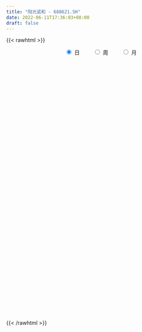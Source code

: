 ```yaml
---
title: "阳光诺和 - 688621.SH"
date: 2022-06-11T17:36:03+08:00
draft: false
---
```

{{< rawhtml >}}
    <div style="text-align: center">
        <label style="padding: 1rem;"><input style="margin-right: .5rem" type="radio" name="period" value="D" checked onclick="period_change(this)">日</label>
        <label style="padding: 1rem;"><input style="margin-right: .5rem" type="radio" name="period" value="W" onclick="period_change(this)">周</label>
        <label style="padding: 1rem;"><input style="margin-right: .5rem" type="radio" name="period" value="M" onclick="period_change(this)">月</label>
    </div>
    <div id="chart" style="height: 700px;"></div> 
    <script type="text/javascript">
        const D_v = [121559.85,66585.81,55646.36,42717.55,26944.95,21129.69,12460.08,27152.08,35693.67,21300.91,16345.03,22646.0,11399.86,23484.43,9609.34,10343.2,8542.93,9252.45,6938.92,6746.36,5142.59,3465.28,7226.87,11596.61,9076.45,5678.7,4299.83,6535.24,5672.68,5420.63,5514.33,7959.0,6939.03,11887.54,8988.12,7216.43,4163.43,9384.23,15782.87,22930.67,19922.33,18155.59,13018.41,14870.05,29432.53,24202.7,21876.17,17929.22,15402.25,10378.58,15047.03,9523.9,8662.73,9753.42,6367.9,14213.0,8537.67,8962.31,6048.58,4888.45,4748.51,10082.86,19924.84,15991.01,18515.01,13065.22,9643.77,13436.14,14885.32,14810.21,10573.43,18402.87,13936.21,19234.27,11527.28,10041.02,10054.59,7795.35,7788.68,12015.92,24017.77,18322.8,11188.11,7435.5,7133.92,8558.74,13451.77,12600.21,9853.81,31256.45,11203.77,9562.86,9805.45,10190.41,8580.98,7743.54,13158.22,7524.28,7870.33,9999.05,12024.69,10976.91,5934.81,11005.9,5562.11,10912.63,7596.95,11419.36,8847.73,5611.35,7481.04,7464.29,10728.37,8392.38,7079.93,6342.56,6449.44,6487.85,5752.2,3965.66,6820.47,4485.85,5186.37,7896.43,9513.25,5493.15,3475.88,7941.73,4690.56,12492.96,11398.04,7925.68,5145.42,12196.56,8912.8,6011.04,9298.54,6341.05,4918.79,9462.66,8102.26,4197.37,4929.64,6399.9,5034.56,9714.48,9709.48,7910.29,4875.38,2781.04,4101.41,3564.89,3325.94,4993.59,4480.39,6476.52,5606.45,5135.03,7093.64,4386.27,2842.18,2439.2,2722.33,3813.6,5303.76,6093.18,8461.68,5454.21,9144.67,8208.53,4931.29,9531.35,12837.48,8853.25,8305.36,6820.28,5609.1,6915.7,4997.34,6134.85,9141.11,4136.73,6946.08,3192.74,7931.2,6980.48,5848.59,4383.68,2051.71,2824.31,3875.93,2918.07,2047.47,3827.74,5573.22,2818.73,5557.86,3409.32,3234.12,1617.76,1359.97,2447.89,1693.51,4147.27,3930.2,2865.14,3918.06,3683.33,6610.82,10255.43,2919.22,3910.1,5772.81,5429.85,3283.73,2952.26,2707.98,2840.66,2021.99,3808.13,1955.46,2001.32,4019.36,3840.81,3646.84,2503.95,4361.59,3596.42,5497.57,2774.71,3738.55,11585.36,7719.77,10213.19,8317.1,4537.51]
const D_histogram = [0.0,-0.0663703704,-0.860578833,-2.0482416588,-2.779324344,-3.0130081349,-3.0517462137,-3.2209622575,-2.673981171,-2.1410225871,-1.8926297309,-1.9831906777,-1.8787116323,-1.9818412673,-1.9479875729,-1.5805503614,-1.2392214991,-0.7831829808,-0.4924334597,-0.2370783084,0.0579132147,0.326414217,0.6955948079,0.665322723,0.4460169045,0.1704005223,0.0445809976,0.1135954419,0.2619225103,0.544124283,0.7301910783,0.9728576544,1.1090644033,1.4171269423,1.3348938162,1.3979488044,1.3732682209,1.5342676442,2.0479616487,2.7249561343,3.3100800854,2.9755178189,2.7747121439,2.8112782774,3.2142146629,3.9383135959,3.9871466862,4.1697041879,3.7488330546,3.1553541228,2.2893453146,1.5396741503,0.8897764667,0.1506607261,-0.3302805743,0.0013363054,0.1854089685,-0.157455667,-0.2781081425,-0.4388712527,-0.5993927714,-0.4430189616,0.8116400599,1.9040190488,2.891154175,3.4444720377,3.599042253,4.3131799663,3.8355289949,3.7235727358,2.8694568576,4.0147513797,4.3669777186,2.8031198778,1.5012847402,0.9141553959,0.184653203,-0.6345552831,-1.3768928408,-1.5892927073,-2.9895960389,-4.4052084993,-5.1992499404,-5.6102162058,-5.8239673973,-5.5973439105,-5.1072263148,-3.9280251829,-3.2919479903,-4.1306443835,-4.2652999211,-4.2003574815,-4.0130762951,-3.8014788367,-3.2222421484,-2.7559613882,-2.4392678106,-1.9835911211,-1.382949456,-0.7102085102,-0.3762835895,-0.4672894871,-0.4339775496,-0.4300782443,-0.3481118841,0.1596352755,0.4962870502,0.9519804004,1.0490720546,1.112391295,0.8232178912,0.5714514237,0.9242800212,1.061095639,0.8697712584,0.857346456,0.9723422986,0.7849869861,0.5559168419,0.395681154,-0.0195990577,-0.2174575033,-0.4813234989,-0.9988233062,-1.3657316134,-1.3172387007,-1.2504272987,-1.1083307695,-0.8205851904,-0.0871736841,0.5593018427,0.9833827637,1.2589149428,0.7654281837,0.3386412749,0.0403556,-0.4949715465,-0.6359486276,-0.7800147355,-0.3187154809,-0.3412810528,-0.2299264837,-0.004846991,0.0257307869,-0.1164025265,-0.6034932901,-1.1752261461,-1.1196119788,-1.2301951505,-1.1434237013,-1.1933583466,-1.1079364579,-0.9657937036,-0.9445973915,-0.7422573517,-0.7645943225,-0.899951996,-0.7032470249,-0.1309836267,0.306823915,0.6099038032,0.8176427322,0.9579756168,0.8965482869,1.1878325725,1.0638195889,1.3881296366,1.6101526709,1.9850518052,2.0518784508,2.0259214481,2.2429629328,2.3367216072,2.1968257083,1.7998489488,1.6981505478,1.6157853918,1.3145148355,0.9220208556,0.7007836258,0.8036564337,0.7425190519,0.5181926982,0.1708904954,0.2614656752,0.5037253802,0.5502415999,0.393157653,0.1847226572,0.2500830889,0.1831138785,-0.0441139612,-0.3770073708,-0.8280192441,-1.357529773,-1.7898798652,-1.9303711491,-2.0740012526,-1.9035702319,-1.6270412831,-1.3707429767,-1.2127410684,-1.0350760544,-0.6414426419,-0.1718224859,0.041676675,0.1293059075,0.1318775708,0.1362227784,0.2847310907,0.1252381073,-0.0973369407,0.2114817329,0.49335787,0.7935002032,0.9535318355,0.9513647167,0.6948701276,0.4401634612,0.2748693729,0.0351715322,-0.0587101333,0.0293738687,-0.2096868525,-0.164067723,-0.1985812733,-0.0525913342,0.0490300176,0.1499500984,0.0310092984,-0.0217368876,0.3897412409,0.6861833542,1.0095673337,1.1199863318,1.1351688781]
const D_fast = [0.0,-0.082962963,-1.0923161338,-2.7920393744,-4.2179531455,-5.2048889702,-6.0065636025,-6.9810202106,-7.1025344168,-7.1048314797,-7.3295960562,-7.9159546725,-8.2811535351,-8.879743487,-9.3328866858,-9.3605870646,-9.3290635771,-9.068820804,-8.9011796478,-8.7050940736,-8.3956242469,-8.0455196903,-7.5024403974,-7.3663818016,-7.474183394,-7.7071996456,-7.8218739209,-7.7244606161,-7.5106529202,-7.0924200767,-6.7238055118,-6.2379245221,-5.8244516724,-5.1621073978,-4.9106170699,-4.4980748806,-4.1794384089,-3.6348720745,-2.6091876578,-1.2509541387,0.1616898337,0.571007022,1.0638793829,1.8032650858,3.009755137,4.718432469,5.7640522308,6.9890357795,7.5053729099,7.7007325088,7.4070600293,7.0423074025,6.6148538356,5.9134032765,5.3498918325,5.6818427885,5.9122676938,5.5300391416,5.3398596304,5.0693787071,4.7590089955,4.8046280649,6.2621971014,7.8305808525,9.5405045224,10.9549403946,12.0092711732,13.801703878,14.2829351553,15.1018720802,14.9651204164,17.1141027834,18.558073552,17.6949956807,16.7684817281,16.4098912328,15.7265523406,14.7487050338,13.6621442659,13.0524212225,10.9047188811,8.387804296,6.2939503697,4.4804300529,2.8106870121,1.6379745213,0.8512855382,1.0484803744,0.8615705694,-1.0097869196,-2.2107674375,-3.1959143683,-4.0119022557,-4.7506745064,-4.9769983552,-5.1997079421,-5.4928313171,-5.5330524079,-5.2781481068,-4.7829592886,-4.5431052652,-4.7509335346,-4.8261159845,-4.9297362403,-4.9347978511,-4.3871418726,-3.9264183354,-3.232729885,-2.8733702173,-2.5319531531,-2.6153220841,-2.7242256956,-2.1403270928,-1.7382375653,-1.7121191313,-1.5102073198,-1.1521259025,-1.1432344684,-1.2333254022,-1.2946408015,-1.7148207777,-1.9670435991,-2.3512404695,-3.1184461033,-3.8267873138,-4.1076040763,-4.353399499,-4.4883856622,-4.4057863807,-3.6941682955,-2.9078673079,-2.2379406959,-1.6476797812,-1.9498094944,-2.2919360845,-2.5801328593,-3.2392028924,-3.5391671304,-3.8782369223,-3.4966165378,-3.604502373,-3.5506294247,-3.3267616798,-3.2897512052,-3.4609851502,-4.0989492364,-4.9644886289,-5.1887774563,-5.6069094156,-5.8059938918,-6.1542681236,-6.3458303495,-6.445136021,-6.6600890568,-6.6433133549,-6.8567989064,-7.2171445788,-7.196251364,-6.6567338725,-6.1422203521,-5.686664513,-5.274514901,-4.8946881122,-4.7319783703,-4.1437359416,-4.001794028,-3.3304515711,-2.7058903691,-1.8347282835,-1.2549320252,-0.7744086658,0.0033735521,0.6813126282,1.0906231565,1.1436086341,1.46644787,1.788029062,1.8153872146,1.6533984485,1.6073571253,1.9111440415,2.0356364227,1.9408582436,1.6362786646,1.7922202632,2.1604113133,2.344487933,2.2856933993,2.1234390678,2.2513202717,2.2301295309,1.9918732009,1.5647279486,0.9067112643,0.0378182922,-0.8420017663,-1.4650858375,-2.1272162542,-2.4326777914,-2.5629091634,-2.6492966011,-2.79447996,-2.8755839596,-2.6423112076,-2.215646673,-1.9917283434,-1.871772634,-1.836231578,-1.7978306758,-1.5781395908,-1.7063230474,-1.9532323305,-1.5915432238,-1.1863276191,-0.6878102351,-0.2893956439,-0.0537215836,-0.1364986408,-0.2811644419,-0.3777411869,-0.6086461446,-0.7172053434,-0.6217778742,-0.9132603086,-0.9086581098,-0.9928169784,-0.8599748729,-0.7460960167,-0.6076884113,-0.7188768867,-0.7770572946,-0.2681438559,0.1998440959,0.7756199089,1.1660354899,1.4650102558]
const D_slow = [0.0,-0.0165925926,-0.2317373008,-0.7437977155,-1.4386288015,-2.1918808353,-2.9548173887,-3.7600579531,-4.4285532458,-4.9638088926,-5.4369663253,-5.9327639948,-6.4024419028,-6.8979022197,-7.3848991129,-7.7800367032,-8.089842078,-8.2856378232,-8.4087461881,-8.4680157652,-8.4535374616,-8.3719339073,-8.1980352053,-8.0317045246,-7.9202002985,-7.8776001679,-7.8664549185,-7.838056058,-7.7725754305,-7.6365443597,-7.4539965901,-7.2107821765,-6.9335160757,-6.5792343401,-6.2455108861,-5.896023685,-5.5527066298,-5.1691397187,-4.6571493065,-3.975910273,-3.1483902516,-2.4045107969,-1.7108327609,-1.0080131916,-0.2044595259,0.7801188731,1.7769055446,2.8193315916,3.7565398553,4.545378386,5.1177147146,5.5026332522,5.7250773689,5.7627425504,5.6801724068,5.6805064832,5.7268587253,5.6874948086,5.6179677729,5.5082499598,5.3584017669,5.2476470265,5.4505570415,5.9265618037,6.6493503474,7.5104683569,8.4102289201,9.4885239117,10.4474061604,11.3782993444,12.0956635588,13.0993514037,14.1910958334,14.8918758028,15.2671969879,15.4957358369,15.5418991376,15.3832603168,15.0390371067,14.6417139298,13.8943149201,12.7930127953,11.4932003102,10.0906462587,8.6346544094,7.2353184318,5.9585118531,4.9765055573,4.1535185597,3.1208574639,2.0545324836,1.0044431132,0.0011740394,-0.9491956697,-1.7547562068,-2.4437465539,-3.0535635065,-3.5494612868,-3.8951986508,-4.0727507784,-4.1668216757,-4.2836440475,-4.3921384349,-4.499657996,-4.586685967,-4.5467771481,-4.4227053856,-4.1847102855,-3.9224422718,-3.6443444481,-3.4385399753,-3.2956771194,-3.064607114,-2.7993332043,-2.5818903897,-2.3675537757,-2.1244682011,-1.9282214545,-1.7892422441,-1.6903219556,-1.69522172,-1.7495860958,-1.8699169705,-2.1196227971,-2.4610557004,-2.7903653756,-3.1029722003,-3.3800548927,-3.5852011903,-3.6069946113,-3.4671691506,-3.2213234597,-2.906594724,-2.7152376781,-2.6305773594,-2.6204884593,-2.744231346,-2.9032185029,-3.0982221867,-3.177901057,-3.2632213202,-3.3207029411,-3.3219146888,-3.3154819921,-3.3445826237,-3.4954559463,-3.7892624828,-4.0691654775,-4.3767142651,-4.6625701904,-4.9609097771,-5.2378938915,-5.4793423174,-5.7154916653,-5.9010560032,-6.0922045839,-6.3171925829,-6.4930043391,-6.5257502458,-6.449044267,-6.2965683162,-6.0921576332,-5.852663729,-5.6285266572,-5.3315685141,-5.0656136169,-4.7185812077,-4.31604304,-3.8197800887,-3.306810476,-2.800330114,-2.2395893808,-1.655408979,-1.1062025519,-0.6562403147,-0.2317026778,0.1722436702,0.5008723791,0.731377593,0.9065734994,1.1074876078,1.2931173708,1.4226655454,1.4653881692,1.530754588,1.6566859331,1.7942463331,1.8925357463,1.9387164106,2.0012371828,2.0470156525,2.0359871622,1.9417353194,1.7347305084,1.3953480652,0.9478780989,0.4652853116,-0.0532150016,-0.5291075595,-0.9358678803,-1.2785536245,-1.5817388916,-1.8405079052,-2.0008685657,-2.0438241871,-2.0334050184,-2.0010785415,-1.9681091488,-1.9340534542,-1.8628706815,-1.8315611547,-1.8558953899,-1.8030249566,-1.6796854891,-1.4813104383,-1.2429274794,-1.0050863003,-0.8313687684,-0.7213279031,-0.6526105598,-0.6438176768,-0.6584952101,-0.6511517429,-0.7035734561,-0.7445903868,-0.7942357051,-0.8073835387,-0.7951260343,-0.7576385097,-0.7498861851,-0.755320407,-0.6578850968,-0.4863392582,-0.2339474248,0.0460491582,0.3298413777]
const D_data = [['2021-06-21', 131.0, 120.09, 109.07, 133.0],['2021-06-22', 118.8, 119.05, 114.0, 123.99],['2021-06-23', 117.0, 107.2, 106.93, 119.1],['2021-06-24', 104.21, 95.65, 94.89, 106.98],['2021-06-25', 96.0, 94.07, 93.61, 99.44],['2021-06-28', 93.51, 95.1, 91.42, 97.03],['2021-06-29', 95.1, 94.0, 93.88, 96.5],['2021-06-30', 93.66, 88.8, 87.9, 94.0],['2021-07-01', 88.6, 95.85, 87.5, 99.8],['2021-07-02', 95.5, 96.0, 92.6, 98.66],['2021-07-05', 95.09, 92.19, 90.5, 97.41],['2021-07-06', 93.18, 86.0, 84.01, 93.88],['2021-07-07', 85.67, 86.05, 84.12, 86.72],['2021-07-08', 86.06, 80.95, 80.0, 87.28],['2021-07-09', 79.97, 79.88, 78.66, 81.59],['2021-07-12', 80.32, 82.65, 79.12, 83.49],['2021-07-13', 83.12, 81.98, 81.1, 84.84],['2021-07-14', 81.5, 83.6, 80.51, 84.56],['2021-07-15', 83.59, 81.85, 80.6, 83.59],['2021-07-16', 80.88, 81.39, 80.6, 83.46],['2021-07-19', 81.45, 82.1, 79.17, 83.3],['2021-07-20', 81.1, 82.25, 81.1, 83.3],['2021-07-21', 82.29, 84.47, 81.82, 84.98],['2021-07-22', 84.97, 79.77, 79.42, 84.97],['2021-07-23', 79.4, 76.03, 75.0, 80.8],['2021-07-26', 75.01, 73.1, 72.51, 76.15],['2021-07-27', 73.28, 72.85, 72.0, 74.31],['2021-07-28', 72.85, 74.08, 70.66, 75.92],['2021-07-29', 75.0, 74.7, 74.0, 76.48],['2021-07-30', 74.0, 76.77, 73.4, 76.8],['2021-08-02', 76.0, 76.27, 74.3, 77.0],['2021-08-03', 75.48, 77.78, 75.48, 79.44],['2021-08-04', 77.79, 77.3, 74.7, 79.35],['2021-08-05', 76.8, 80.71, 76.1, 82.82],['2021-08-06', 81.54, 76.62, 76.0, 82.0],['2021-08-09', 76.62, 78.62, 75.0, 79.39],['2021-08-10', 78.54, 77.92, 77.44, 79.4],['2021-08-11', 79.5, 81.02, 78.01, 82.4],['2021-08-12', 81.0, 88.01, 80.29, 88.5],['2021-08-13', 89.0, 94.59, 87.62, 95.03],['2021-08-16', 93.01, 98.78, 92.0, 99.49],['2021-08-17', 97.35, 90.06, 89.49, 99.88],['2021-08-18', 90.06, 92.3, 89.25, 95.88],['2021-08-19', 93.26, 96.88, 88.51, 97.5],['2021-08-20', 102.0, 105.0, 100.0, 110.11],['2021-08-23', 106.43, 115.0, 102.0, 116.0],['2021-08-24', 114.52, 112.0, 107.0, 117.98],['2021-08-25', 111.2, 117.91, 110.88, 122.12],['2021-08-26', 118.52, 113.35, 110.85, 118.52],['2021-08-27', 111.68, 111.8, 110.15, 116.96],['2021-08-30', 111.2, 107.3, 104.0, 112.5],['2021-08-31', 106.0, 106.67, 104.13, 110.77],['2021-09-01', 106.67, 105.9, 104.24, 110.36],['2021-09-02', 103.0, 102.25, 100.66, 107.69],['2021-09-03', 102.05, 102.92, 101.0, 104.85],['2021-09-06', 101.11, 113.38, 101.11, 115.85],['2021-09-07', 112.35, 113.82, 109.5, 115.01],['2021-09-08', 113.15, 107.61, 107.1, 113.15],['2021-09-09', 107.0, 109.77, 106.26, 110.89],['2021-09-10', 109.11, 109.01, 107.02, 113.0],['2021-09-13', 108.44, 108.5, 105.0, 110.38],['2021-09-14', 108.33, 112.8, 108.33, 113.28],['2021-09-15', 112.48, 131.31, 109.05, 131.53],['2021-09-16', 129.18, 137.55, 129.06, 142.88],['2021-09-17', 136.2, 144.7, 133.55, 163.0],['2021-09-22', 144.7, 147.0, 140.22, 151.0],['2021-09-23', 147.55, 147.89, 141.79, 153.5],['2021-09-24', 147.89, 161.72, 147.89, 165.64],['2021-09-27', 161.72, 152.12, 150.01, 166.47],['2021-09-28', 149.11, 159.7, 146.2, 168.98],['2021-09-29', 156.55, 152.1, 150.01, 161.9],['2021-09-30', 152.81, 182.52, 152.81, 182.52],['2021-10-08', 182.6, 181.96, 175.0, 188.0],['2021-10-11', 179.0, 159.61, 156.7, 185.88],['2021-10-12', 158.0, 159.0, 153.66, 164.26],['2021-10-13', 159.28, 166.0, 159.27, 169.83],['2021-10-14', 166.0, 163.3, 157.25, 167.98],['2021-10-15', 163.0, 160.0, 158.0, 166.9],['2021-10-18', 158.4, 158.09, 153.08, 161.88],['2021-10-19', 156.74, 163.07, 156.74, 168.49],['2021-10-20', 163.56, 144.0, 138.61, 164.38],['2021-10-21', 140.0, 135.1, 132.08, 141.88],['2021-10-22', 134.9, 134.77, 128.8, 137.9],['2021-10-25', 134.76, 133.5, 132.25, 138.55],['2021-10-26', 131.99, 131.02, 129.09, 134.44],['2021-10-27', 131.13, 133.12, 127.2, 134.32],['2021-10-28', 139.41, 135.01, 134.48, 141.8],['2021-10-29', 137.0, 145.33, 132.5, 147.97],['2021-11-01', 145.21, 141.2, 141.0, 149.99],['2021-11-02', 141.01, 119.7, 118.66, 141.22],['2021-11-03', 120.5, 122.88, 119.0, 123.78],['2021-11-04', 121.88, 122.01, 121.31, 127.7],['2021-11-05', 120.1, 121.0, 120.0, 125.5],['2021-11-08', 118.38, 119.18, 114.58, 122.3],['2021-11-09', 120.0, 122.92, 117.0, 123.97],['2021-11-10', 121.9, 121.64, 118.0, 122.11],['2021-11-11', 122.64, 119.41, 117.5, 128.7],['2021-11-12', 119.02, 121.0, 118.36, 123.6],['2021-11-15', 120.5, 123.8, 120.05, 127.5],['2021-11-16', 123.66, 126.75, 122.0, 130.48],['2021-11-17', 127.77, 124.21, 122.0, 133.97],['2021-11-18', 122.95, 118.6, 117.77, 124.26],['2021-11-19', 118.5, 119.02, 117.8, 120.3],['2021-11-22', 118.98, 117.77, 113.7, 121.99],['2021-11-23', 117.9, 118.02, 115.52, 119.48],['2021-11-24', 119.5, 124.23, 116.3, 124.62],['2021-11-25', 124.23, 124.0, 121.5, 126.5],['2021-11-26', 124.25, 127.61, 123.31, 128.75],['2021-11-29', 128.81, 124.84, 124.63, 130.96],['2021-11-30', 124.88, 125.18, 123.02, 127.48],['2021-12-01', 125.18, 120.42, 120.0, 125.98],['2021-12-02', 119.1, 119.5, 117.53, 121.48],['2021-12-03', 118.7, 127.5, 118.7, 128.74],['2021-12-06', 127.0, 126.5, 125.5, 131.27],['2021-12-07', 126.6, 122.63, 121.57, 128.38],['2021-12-08', 121.51, 124.66, 120.3, 127.0],['2021-12-09', 124.77, 126.95, 124.16, 129.5],['2021-12-10', 126.09, 123.38, 122.33, 128.05],['2021-12-13', 123.99, 122.0, 120.75, 124.88],['2021-12-14', 121.77, 121.94, 120.01, 122.63],['2021-12-15', 123.05, 117.09, 116.67, 123.97],['2021-12-16', 117.12, 117.81, 115.4, 118.9],['2021-12-17', 118.45, 115.19, 113.5, 120.8],['2021-12-20', 115.19, 109.01, 107.7, 115.79],['2021-12-21', 109.01, 107.22, 104.0, 109.01],['2021-12-22', 107.62, 110.11, 105.85, 111.0],['2021-12-23', 109.0, 109.2, 108.1, 111.37],['2021-12-24', 108.41, 109.3, 105.06, 110.2],['2021-12-27', 106.5, 111.02, 106.5, 113.22],['2021-12-28', 112.08, 118.5, 110.11, 119.0],['2021-12-29', 117.31, 120.84, 117.31, 123.7],['2021-12-30', 120.84, 121.1, 117.77, 121.47],['2021-12-31', 121.0, 121.6, 118.99, 122.22],['2022-01-04', 119.63, 111.78, 109.0, 120.63],['2022-01-05', 111.38, 110.18, 106.5, 112.98],['2022-01-06', 109.1, 109.6, 108.5, 112.49],['2022-01-07', 111.77, 103.8, 102.68, 113.2],['2022-01-10', 103.8, 106.05, 101.0, 107.33],['2022-01-11', 106.96, 104.24, 103.89, 107.47],['2022-01-12', 103.99, 111.8, 103.99, 112.19],['2022-01-13', 112.08, 106.2, 105.7, 112.89],['2022-01-14', 107.61, 107.42, 105.62, 108.68],['2022-01-17', 107.94, 109.19, 104.16, 109.5],['2022-01-18', 107.8, 106.98, 105.0, 110.3],['2022-01-19', 107.18, 104.0, 103.12, 108.5],['2022-01-20', 104.86, 97.19, 97.0, 104.86],['2022-01-21', 97.18, 92.02, 91.7, 97.18],['2022-01-24', 92.03, 97.0, 89.06, 98.13],['2022-01-25', 96.52, 93.22, 92.77, 97.5],['2022-01-26', 95.08, 94.03, 92.25, 96.5],['2022-01-27', 97.5, 90.79, 90.0, 97.5],['2022-01-28', 91.4, 90.93, 89.0, 92.87],['2022-02-07', 92.0, 90.66, 89.51, 93.44],['2022-02-08', 89.0, 88.02, 85.52, 90.0],['2022-02-09', 88.22, 89.39, 86.52, 90.01],['2022-02-10', 89.39, 85.6, 84.88, 89.7],['2022-02-11', 85.6, 82.2, 81.55, 85.6],['2022-02-14', 82.1, 84.97, 81.15, 86.59],['2022-02-15', 85.5, 90.5, 84.17, 92.23],['2022-02-16', 90.8, 90.7, 89.04, 92.87],['2022-02-17', 89.79, 90.48, 88.49, 91.17],['2022-02-18', 90.48, 90.36, 88.28, 91.49],['2022-02-21', 89.9, 90.32, 87.88, 91.5],['2022-02-22', 90.0, 87.93, 85.5, 90.0],['2022-02-23', 90.33, 93.03, 89.08, 94.4],['2022-02-24', 94.8, 88.44, 87.2, 94.8],['2022-02-25', 92.0, 94.89, 90.5, 97.99],['2022-02-28', 96.0, 95.65, 93.39, 96.56],['2022-03-01', 96.6, 100.05, 95.94, 103.0],['2022-03-02', 99.5, 98.5, 96.51, 99.99],['2022-03-03', 99.5, 98.65, 95.45, 100.2],['2022-03-04', 98.65, 103.57, 96.61, 104.35],['2022-03-07', 103.0, 104.43, 102.02, 107.3],['2022-03-08', 104.6, 103.0, 101.51, 105.88],['2022-03-09', 103.69, 99.8, 95.01, 104.74],['2022-03-10', 102.45, 103.49, 101.3, 106.22],['2022-03-11', 101.18, 104.56, 100.69, 105.49],['2022-03-14', 106.0, 102.0, 99.7, 106.0],['2022-03-15', 100.53, 99.96, 97.51, 102.67],['2022-03-16', 102.0, 101.21, 97.62, 103.95],['2022-03-17', 101.8, 105.7, 101.8, 108.8],['2022-03-18', 105.56, 104.55, 103.2, 106.99],['2022-03-21', 103.51, 102.43, 99.58, 104.25],['2022-03-22', 100.51, 99.82, 98.81, 101.6],['2022-03-23', 100.55, 105.0, 97.5, 106.0],['2022-03-24', 104.28, 108.34, 101.62, 109.79],['2022-03-25', 107.5, 107.34, 105.58, 113.18],['2022-03-28', 105.1, 105.13, 102.0, 108.68],['2022-03-29', 105.0, 104.0, 103.12, 106.49],['2022-03-30', 104.18, 107.5, 102.1, 107.88],['2022-03-31', 107.1, 106.3, 105.16, 110.0],['2022-04-01', 104.06, 103.84, 101.18, 104.92],['2022-04-06', 103.77, 101.11, 101.08, 103.83],['2022-04-07', 101.11, 97.28, 96.02, 101.5],['2022-04-08', 98.88, 92.98, 92.35, 99.0],['2022-04-11', 91.16, 90.49, 89.88, 93.48],['2022-04-12', 92.38, 91.2, 86.02, 92.38],['2022-04-13', 90.88, 88.81, 88.0, 91.38],['2022-04-14', 90.0, 91.18, 88.29, 92.38],['2022-04-15', 89.22, 92.2, 88.7, 93.2],['2022-04-18', 91.21, 92.03, 89.99, 92.68],['2022-04-19', 92.35, 90.68, 89.5, 92.35],['2022-04-20', 89.88, 90.69, 87.51, 90.94],['2022-04-21', 91.2, 94.0, 91.2, 95.86],['2022-04-22', 93.96, 96.68, 91.67, 96.9],['2022-04-25', 92.89, 94.98, 91.7, 98.8],['2022-04-26', 93.67, 94.0, 91.13, 95.58],['2022-04-27', 93.53, 93.0, 88.31, 94.0],['2022-04-28', 93.88, 92.87, 91.71, 96.78],['2022-04-29', 94.0, 94.99, 83.44, 95.87],['2022-05-05', 93.4, 91.0, 91.0, 94.75],['2022-05-06', 88.6, 88.92, 88.6, 94.0],['2022-05-09', 86.0, 95.6, 86.0, 95.7],['2022-05-10', 94.01, 96.9, 94.0, 97.97],['2022-05-11', 97.01, 99.0, 96.9, 101.8],['2022-05-12', 98.05, 99.0, 97.07, 101.0],['2022-05-13', 100.8, 98.0, 96.77, 101.77],['2022-05-16', 99.0, 94.64, 94.52, 99.01],['2022-05-17', 94.52, 93.62, 92.78, 95.99],['2022-05-18', 93.88, 93.79, 92.47, 94.55],['2022-05-19', 92.0, 91.79, 90.82, 93.65],['2022-05-20', 92.6, 92.61, 90.77, 94.05],['2022-05-23', 93.15, 94.77, 92.33, 96.2],['2022-05-24', 94.77, 90.09, 88.8, 95.38],['2022-05-25', 90.46, 92.88, 88.3, 93.97],['2022-05-26', 91.18, 91.65, 90.0, 94.5],['2022-05-27', 92.47, 94.0, 91.9, 96.49],['2022-05-30', 93.0, 94.0, 90.5, 94.9],['2022-05-31', 93.7, 94.51, 92.11, 95.47],['2022-06-01', 94.8, 91.67, 90.82, 95.28],['2022-06-02', 91.96, 91.93, 90.3, 92.92],['2022-06-06', 91.93, 98.77, 91.69, 99.13],['2022-06-07', 99.8, 99.6, 97.7, 105.48],['2022-06-08', 102.0, 102.25, 99.0, 106.0],['2022-06-09', 101.88, 101.6, 99.6, 104.78],['2022-06-10', 101.56, 101.68, 98.19, 103.06]]
const W_v = [313454.52,117736.43,83484.66,41823.86,36507.8,27607.08,41288.02,59477.63,95398.91,89788.92,49354.98,42650.01,69262.23,36145.13,58671.83,13936.21,58652.51,73333.28,49180.14,71682.34,47197.43,46805.79,46496.95,40132.78,34752.16,26210.55,34320.44,41652.66,36418.94,33022.13,35788.06,23233.01,24882.89,21896.32,26394.55,37270.05,42425.47,31325.73,30899.09,16053.7,11448.43,16637.79,13578.84,27332.78,6829.32,20146.63,12627.56,18372.55,15607.25,42372.93]
const W_histogram = [0.0,0.1231680912,-0.835110676,-1.2939760273,-1.851242362,-2.0474645996,-2.0592362325,-0.7937112272,0.7254051436,2.0917979678,2.2854094624,2.6839364228,5.0728946004,7.3811454322,9.7422157862,10.6272714044,9.1508737965,6.0422178045,4.3437175148,1.3816151905,-0.6676753305,-2.162243109,-2.5512928107,-2.7764293339,-3.1366070117,-3.8151336898,-4.502149776,-3.9873677254,-4.6581312743,-4.6592181212,-5.443700276,-5.7524375188,-6.2212585338,-5.6737807351,-4.7367326456,-3.3289917775,-2.1831962862,-1.3204892933,-0.4987420921,-0.1460214121,-0.5751328635,-0.8271939214,-0.6175035115,-0.5217361154,-0.7807259679,-0.2798770756,-0.2518350042,-0.0883513564,-0.0691533817,0.6130851397]
const W_fast = [0.0,0.153960114,-1.0130963223,-1.7954556803,-2.8155326055,-3.523620993,-4.0502016841,-2.9831044856,-1.2826368288,0.6067054872,1.3716693475,2.4411804136,6.0983622413,10.2518994312,15.0485237317,18.590397201,19.4017180422,17.8036165013,17.1910455904,14.5743470636,12.3581377101,10.3230091543,9.2961362499,8.3768923932,7.2325629625,5.600252862,3.7876993318,3.305639451,1.4703430835,0.3044517063,-1.8409555175,-3.58780214,-5.6119377884,-6.4829051735,-6.7300402454,-6.1545473216,-5.554550902,-5.0219662324,-4.3249045541,-4.0086892273,-4.5815838945,-5.0404434327,-4.9851289007,-5.0197955335,-5.4739668779,-5.0430872545,-5.0780039341,-4.9366081255,-4.9346984962,-4.0991886898]
const W_slow = [0.0,0.0307920228,-0.1779856462,-0.501479653,-0.9642902435,-1.4761563934,-1.9909654516,-2.1893932584,-2.0080419725,-1.4850924805,-0.9137401149,-0.2427560092,1.0254676409,2.8707539989,5.3063079455,7.9631257966,10.2508442457,11.7613986968,12.8473280755,13.1927318732,13.0258130405,12.4852522633,11.8474290606,11.1533217271,10.3691699742,9.4153865518,8.2898491078,7.2930071764,6.1284743578,4.9636698275,3.6027447585,2.1646353788,0.6093207454,-0.8091244384,-1.9933075998,-2.8255555442,-3.3713546157,-3.7014769391,-3.8261624621,-3.8626678151,-4.006451031,-4.2132495113,-4.3676253892,-4.4980594181,-4.69324091,-4.7632101789,-4.82616893,-4.8482567691,-4.8655451145,-4.7122738296]
const W_data = [['2021-06-25', 131.0, 94.07, 93.61, 133.0],['2021-07-02', 93.51, 96.0, 87.5, 99.8],['2021-07-09', 95.09, 79.88, 78.66, 97.41],['2021-07-16', 80.32, 81.39, 79.12, 84.84],['2021-07-23', 81.45, 76.03, 75.0, 84.98],['2021-07-30', 75.01, 76.77, 70.66, 76.8],['2021-08-06', 76.0, 76.62, 74.3, 82.82],['2021-08-13', 76.62, 94.59, 75.0, 95.03],['2021-08-20', 93.01, 105.0, 88.51, 110.11],['2021-08-27', 106.43, 111.8, 102.0, 122.12],['2021-09-03', 111.2, 102.92, 100.66, 112.5],['2021-09-10', 101.11, 109.01, 101.11, 115.85],['2021-09-17', 108.44, 144.7, 105.0, 163.0],['2021-09-24', 144.7, 161.72, 140.22, 165.64],['2021-09-30', 161.72, 182.52, 146.2, 182.52],['2021-10-08', 182.6, 181.96, 175.0, 188.0],['2021-10-15', 179.0, 160.0, 153.66, 185.88],['2021-10-22', 158.4, 134.77, 128.8, 168.49],['2021-10-29', 134.76, 145.33, 127.2, 147.97],['2021-11-05', 145.21, 121.0, 118.66, 149.99],['2021-11-12', 118.38, 121.0, 114.58, 128.7],['2021-11-19', 120.5, 119.02, 117.77, 133.97],['2021-11-26', 118.98, 127.61, 113.7, 128.75],['2021-12-03', 128.81, 127.5, 117.53, 130.96],['2021-12-10', 127.0, 123.38, 120.3, 131.27],['2021-12-17', 123.99, 115.19, 113.5, 124.88],['2021-12-24', 115.19, 109.3, 104.0, 115.79],['2021-12-31', 106.5, 121.6, 106.5, 123.7],['2022-01-07', 119.63, 103.8, 102.68, 120.63],['2022-01-14', 103.8, 107.42, 101.0, 112.89],['2022-01-21', 107.94, 92.02, 91.7, 110.3],['2022-01-28', 92.03, 90.93, 89.0, 98.13],['2022-02-11', 92.0, 82.2, 81.55, 93.44],['2022-02-18', 82.1, 90.36, 81.15, 92.87],['2022-02-25', 89.9, 94.89, 85.5, 97.99],['2022-03-04', 96.0, 103.57, 93.39, 104.35],['2022-03-11', 103.0, 104.56, 95.01, 107.3],['2022-03-18', 106.0, 104.55, 97.51, 108.8],['2022-03-25', 103.51, 107.34, 97.5, 113.18],['2022-04-01', 105.1, 103.84, 101.18, 110.0],['2022-04-08', 103.77, 92.98, 92.35, 103.83],['2022-04-15', 91.16, 92.2, 86.02, 93.48],['2022-04-22', 91.21, 96.68, 87.51, 96.9],['2022-04-29', 92.89, 94.99, 83.44, 98.8],['2022-05-06', 93.4, 88.92, 88.6, 94.75],['2022-05-13', 86.0, 98.0, 86.0, 101.8],['2022-05-20', 99.0, 92.61, 90.77, 99.01],['2022-05-27', 93.15, 94.0, 88.3, 96.49],['2022-06-02', 93.0, 91.93, 90.3, 95.47],['2022-06-10', 91.93, 101.68, 91.69, 106.0]]
const M_v = [374196.3700000001,246417.98,310524.4100000001,231513.25,195102.14,226641.59,162609.51,128462.14,78627.97,149601.76,71915.91,67070.05,48886.19]
const M_histogram = [0.0,-0.7677264957,0.7012208537,6.4258908186,7.2892739898,6.1312760665,4.8105040695,1.7171608625,-0.0704441106,-0.5673291456,-1.6293112337,-2.2949555222,-2.1838529864]
const M_fast = [0.0,-0.9596581197,0.6845944432,8.0157371128,10.7014387814,11.0762598747,10.9581138951,8.2940609037,6.488844903,5.8501275816,4.380817685,3.1414345161,2.7065738051]
const M_slow = [0.0,-0.1919316239,-0.0166264105,1.5898462942,3.4121647916,4.9449838082,6.1476098256,6.5769000412,6.5592890136,6.4174567272,6.0101289187,5.4363900382,4.8904267916]
const M_data = [['2021-06-30', 131.0, 88.8, 87.9, 133.0],['2021-07-30', 88.6, 76.77, 70.66, 99.8],['2021-08-31', 76.0, 106.67, 74.3, 122.12],['2021-09-30', 106.67, 182.52, 100.66, 182.52],['2021-10-29', 182.6, 145.33, 127.2, 188.0],['2021-11-30', 145.21, 125.18, 113.7, 149.99],['2021-12-31', 125.18, 121.6, 104.0, 131.27],['2022-01-28', 119.63, 90.93, 89.0, 120.63],['2022-02-28', 92.0, 95.65, 81.15, 97.99],['2022-03-31', 96.6, 106.3, 95.01, 113.18],['2022-04-29', 104.06, 94.99, 83.44, 104.92],['2022-05-31', 93.4, 94.51, 86.0, 101.8],['2022-06-30', 94.8, 101.68, 90.3, 106.0]]
        const D_a = [null,null,null,null,null,null,null,null,null,null,null,null,null,null,78.66,null,null,null,null,null,null,null,84.98,null,null,null,null,70.66,null,null,null,null,null,null,null,null,null,null,null,null,null,null,null,null,null,null,null,122.12,null,null,null,null,null,100.66,null,null,null,null,null,null,null,null,null,null,null,null,null,null,null,null,null,null,188.0,null,null,null,null,null,null,null,null,null,null,null,null,null,null,null,null,null,null,null,null,114.58,null,null,null,null,null,null,133.97,null,null,null,null,null,null,null,null,null,null,117.53,null,null,null,null,129.5,null,null,null,null,null,null,null,104.0,null,null,null,null,null,123.7,null,null,null,null,null,null,101.0,null,null,null,null,null,110.3,null,null,null,null,null,null,null,null,null,null,null,null,null,81.15,null,null,null,null,null,null,null,null,null,null,null,null,null,null,107.3,null,null,null,null,null,null,null,null,null,null,null,97.5,null,null,null,null,null,110.0,null,null,null,null,null,86.02,null,null,null,null,null,null,null,null,98.8,null,null,null,83.44,null,null,null,null,null,null,null,null,null,null,null,null,null,null,null,null,96.49,null,null,null,90.3,null,null,null,null,null]
const W_a = [null,null,null,null,null,70.66,null,null,null,null,null,null,null,null,null,188.0,null,null,null,null,null,null,null,null,null,null,null,null,null,null,null,null,null,81.15,null,null,null,null,113.18,null,null,null,null,null,null,null,null,88.3,null,null]
const M_a = [null,70.66,null,null,null,null,null,null,null,113.18,null,null,null]
        const D_b = [[{ coord: ['2021-07-09', 84.98] }, { coord: ['2021-08-25', 78.66] }],[{ coord: ['2021-08-25', 122.12] }, { coord: ['2021-12-29', 114.58] }],[{ coord: ['2022-01-10', 107.3] }, { coord: ['2022-03-31', 101.0] }],[{ coord: ['2022-04-12', 96.49] }, { coord: ['2022-05-27', 86.02] }]]
const W_b = [[{ coord: ['2021-07-30', 113.18] }, { coord: ['2022-03-25', 81.15] }]]
const M_b = []
    </script>
{{< /rawhtml >}}